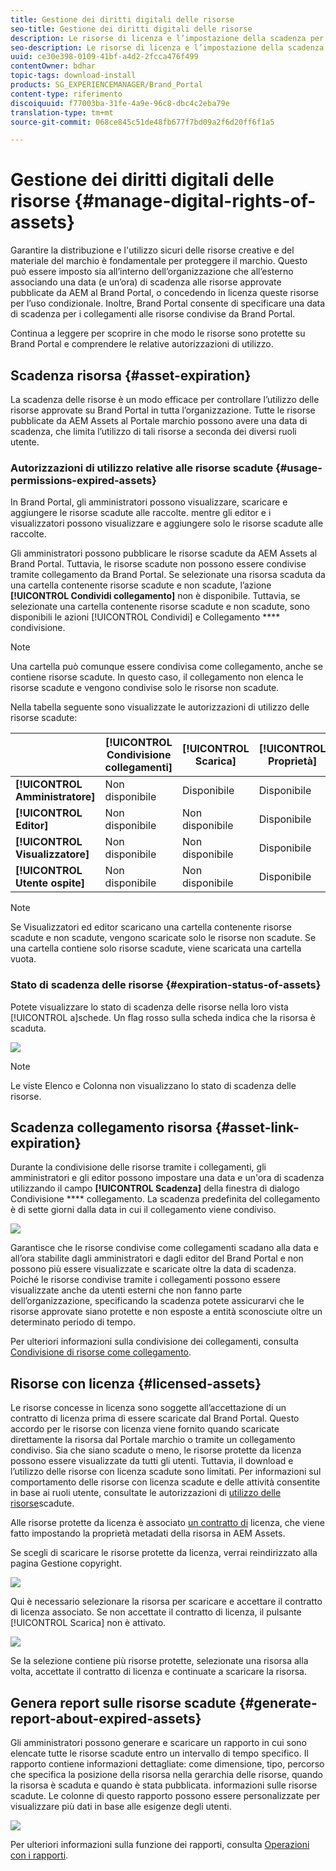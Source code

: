 ```yaml
---
title: Gestione dei diritti digitali delle risorse
seo-title: Gestione dei diritti digitali delle risorse
description: Le risorse di licenza e l’impostazione della scadenza per le risorse e i collegamenti condivisi garantiscono l’utilizzo controllato di tali risorse e la loro salvaguardia.
seo-description: Le risorse di licenza e l’impostazione della scadenza per le risorse e i collegamenti condivisi garantiscono l’utilizzo controllato di tali risorse e la loro salvaguardia.
uuid: ce30e398-0109-41bf-a4d2-2fcca476f499
contentOwner: bdhar
topic-tags: download-install
products: SG_EXPERIENCEMANAGER/Brand_Portal
content-type: riferimento
discoiquuid: f77003ba-31fe-4a9e-96c8-dbc4c2eba79e
translation-type: tm+mt
source-git-commit: 068ce845c51de48fb677f7bd09a2f6d20ff6f1a5

---
```



# Gestione dei diritti digitali delle risorse {#manage-digital-rights-of-assets}

Garantire la distribuzione e l'utilizzo sicuri delle risorse creative e del materiale del marchio è fondamentale per proteggere il marchio. Questo può essere imposto sia all’interno dell’organizzazione che all’esterno associando una data (e un’ora) di scadenza alle risorse approvate pubblicate da AEM al Brand Portal, o concedendo in licenza queste risorse per l’uso condizionale. Inoltre, Brand Portal consente di specificare una data di scadenza per i collegamenti alle risorse condivise da Brand Portal.

Continua a leggere per scoprire in che modo le risorse sono protette su Brand Portal e comprendere le relative autorizzazioni di utilizzo.

## Scadenza risorsa {#asset-expiration}

La scadenza delle risorse è un modo efficace per controllare l’utilizzo delle risorse approvate su Brand Portal in tutta l’organizzazione. Tutte le risorse pubblicate da AEM Assets al Portale marchio possono avere una data di scadenza, che limita l’utilizzo di tali risorse a seconda dei diversi ruoli utente.

### Autorizzazioni di utilizzo relative alle risorse scadute {#usage-permissions-expired-assets}

In Brand Portal, gli amministratori possono visualizzare, scaricare e aggiungere le risorse scadute alle raccolte. mentre gli editor e i visualizzatori possono visualizzare e aggiungere solo le risorse scadute alle raccolte.

Gli amministratori possono pubblicare le risorse scadute da AEM Assets al Brand Portal. Tuttavia, le risorse scadute non possono essere condivise tramite collegamento da Brand Portal. Se selezionate una risorsa scaduta da una cartella contenente risorse scadute e non scadute, l’azione **[!UICONTROL Condividi collegamento]** non è disponibile. Tuttavia, se selezionate una cartella contenente risorse scadute e non scadute, sono disponibili le azioni [!UICONTROL Condividi] e Collegamento **** condivisione.

>[!NOTE]
>
>Una cartella può comunque essere condivisa come collegamento, anche se contiene risorse scadute. In questo caso, il collegamento non elenca le risorse scadute e vengono condivise solo le risorse non scadute.

Nella tabella seguente sono visualizzate le autorizzazioni di utilizzo delle risorse scadute:

|  | **[!UICONTROL Condivisione collegamenti]** | **[!UICONTROL Scarica]** | **[!UICONTROL Proprietà]** | **[!UICONTROL Aggiungi alla raccolta]** | **[!UICONTROL Elimina]** |
|---|---|---|---|---|---|
| **[!UICONTROL Amministratore]** | Non disponibile | Disponibile | Disponibile | Disponibile | Disponibile |
| **[!UICONTROL Editor]** | Non disponibile | Non disponibile | Disponibile | Disponibile | Non disponibile |
| **[!UICONTROL Visualizzatore]** | Non disponibile | Non disponibile | Disponibile | Disponibile | Non disponibile |
| **[!UICONTROL Utente ospite]** | Non disponibile | Non disponibile | Disponibile | Disponibile | Non disponibile |

>[!NOTE]
>
>Se Visualizzatori ed editor scaricano una cartella contenente risorse scadute e non scadute, vengono scaricate solo le risorse non scadute. Se una cartella contiene solo risorse scadute, viene scaricata una cartella vuota.

### Stato di scadenza delle risorse {#expiration-status-of-assets}

Potete visualizzare lo stato di scadenza delle risorse nella loro vista [!UICONTROL a]schede. Un flag rosso sulla scheda indica che la risorsa è scaduta.

![](assets/expired_assets_cardview.png)

>[!NOTE]
>
>Le viste Elenco e Colonna non visualizzano lo stato di scadenza delle risorse.

## Scadenza collegamento risorsa {#asset-link-expiration}

Durante la condivisione delle risorse tramite i collegamenti, gli amministratori e gli editor possono impostare una data e un'ora di scadenza utilizzando il campo **[!UICONTROL Scadenza]** della finestra di dialogo Condivisione **** collegamento. La scadenza predefinita del collegamento è di sette giorni dalla data in cui il collegamento viene condiviso.

![](assets/asset-link-sharing.png)

Garantisce che le risorse condivise come collegamenti scadano alla data e all’ora stabilite dagli amministratori e dagli editor del Brand Portal e non possono più essere visualizzate e scaricate oltre la data di scadenza. Poiché le risorse condivise tramite i collegamenti possono essere visualizzate anche da utenti esterni che non fanno parte dell’organizzazione, specificando la scadenza potete assicurarvi che le risorse approvate siano protette e non esposte a entità sconosciute oltre un determinato periodo di tempo.

Per ulteriori informazioni sulla condivisione dei collegamenti, consulta [Condivisione di risorse come collegamento](../using/brand-portal-link-share.md).

## Risorse con licenza {#licensed-assets}

Le risorse concesse in licenza sono soggette all’accettazione di un contratto di licenza prima di essere scaricate dal Brand Portal. Questo accordo per le risorse con licenza viene fornito quando scaricate direttamente la risorsa dal Portale marchio o tramite un collegamento condiviso. Sia che siano scadute o meno, le risorse protette da licenza possono essere visualizzate da tutti gli utenti. Tuttavia, il download e l’utilizzo delle risorse con licenza scadute sono limitati. Per informazioni sul comportamento delle risorse con licenza scadute e delle attività consentite in base ai ruoli utente, consultate le autorizzazioni di [utilizzo delle risorse](../using/manage-digital-rights-of-assets.md#usage-permissions-expired-assets)scadute.

Alle risorse protette da licenza è associato [un contratto di](https://helpx.adobe.com/experience-manager/6-5/assets/using/drm.html#DigitalRightsManagementinAssets) licenza, che viene fatto impostando la proprietà [](https://helpx.adobe.com/experience-manager/6-5/assets/using/drm.html#DigitalRightsManagementinAssets) metadati della risorsa in AEM Assets.

Se scegli di scaricare le risorse protette da licenza, verrai reindirizzato alla pagina Gestione  copyright.

![](assets/asset-copyright-mgmt.png)

Qui è necessario selezionare la risorsa per scaricare e accettare il contratto di licenza associato. Se non accettate il contratto di licenza, il pulsante [!UICONTROL Scarica] non è attivato.

![](assets/licensed-asset-download-2.png)

Se la selezione contiene più risorse protette, selezionate una risorsa alla volta, accettate il contratto di licenza e continuate a scaricare la risorsa.

## Genera report sulle risorse scadute {#generate-report-about-expired-assets}

Gli amministratori possono generare e scaricare un rapporto in cui sono elencate tutte le risorse scadute entro un intervallo di tempo specifico. Il rapporto contiene informazioni dettagliate: come dimensione, tipo, percorso che specifica la posizione della risorsa nella gerarchia delle risorse, quando la risorsa è scaduta e quando è stata pubblicata. informazioni sulle risorse scadute. Le colonne di questo rapporto possono essere personalizzate per visualizzare più dati in base alle esigenze degli utenti.

![](assets/assets-expired.png)

Per ulteriori informazioni sulla funzione dei rapporti, consulta [Operazioni con i rapporti](../using/brand-portal-reports.md#work-with-reports).
